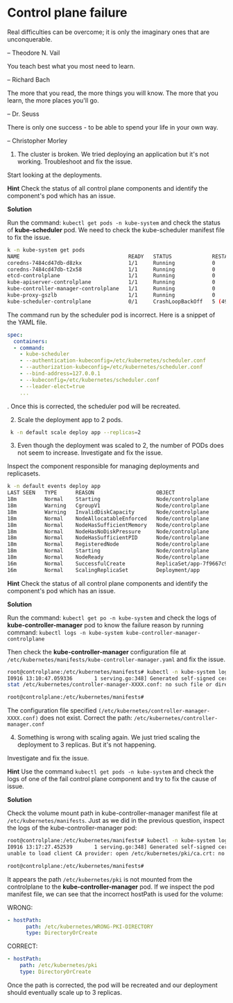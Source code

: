 # Control plane failure

Real difficulties can be overcome; it is only the imaginary ones that are unconquerable.

– Theodore N. Vail

You teach best what you most need to learn.

– Richard Bach

The more that you read, the more things you will know. The more that you learn, the more places you'll go.

– Dr. Seuss

There is only one success - to be able to spend your life in your own way.

– Christopher Morley

1. The cluster is broken. We tried deploying an application but it's not working. Troubleshoot and fix the issue.


Start looking at the deployments.

**Hint**
Check the status of all control plane components and identify the component's pod which has an issue.

**Solution**

Run the command: ``` kubectl get pods -n kube-system ``` and check the status of **kube-scheduler** pod.
We need to check the kube-scheduler manifest file to fix the issue.

```bash
k -n kube-system get pods
NAME                                   READY   STATUS             RESTARTS      AGE
coredns-7484cd47db-d8zkx               1/1     Running            0             9m27s
coredns-7484cd47db-t2x58               1/1     Running            0             9m27s
etcd-controlplane                      1/1     Running            0             9m34s
kube-apiserver-controlplane            1/1     Running            0             9m34s
kube-controller-manager-controlplane   1/1     Running            0             9m34s
kube-proxy-gszlb                       1/1     Running            0             9m27s
kube-scheduler-controlplane            0/1     CrashLoopBackOff   5 (49s ago)   3m48s
```

The command run by the scheduler pod is incorrect. Here is a snippet of the YAML file.

```yaml
spec:
  containers:
  - command:
    - kube-scheduler
    - --authentication-kubeconfig=/etc/kubernetes/scheduler.conf
    - --authorization-kubeconfig=/etc/kubernetes/scheduler.conf
    - --bind-address=127.0.0.1
    - --kubeconfig=/etc/kubernetes/scheduler.conf
    - --leader-elect=true
    ...
```
.
Once this is corrected, the scheduler pod will be recreated.



2. Scale the deployment app to 2 pods.

```bash
 k -n default scale deploy app --replicas=2
 ```

 3. Even though the deployment was scaled to 2, the number of PODs does not seem to increase. Investigate and fix the issue.

Inspect the component responsible for managing deployments and replicasets.

```bash
k -n default events deploy app
LAST SEEN   TYPE      REASON                    OBJECT                      MESSAGE
18m         Normal    Starting                  Node/controlplane           Starting kubelet.
18m         Warning   CgroupV1                  Node/controlplane           cgroup v1 support is in maintenance mode, please migrate to cgroup v2
18m         Warning   InvalidDiskCapacity       Node/controlplane           invalid capacity 0 on image filesystem
18m         Normal    NodeAllocatableEnforced   Node/controlplane           Updated Node Allocatable limit across pods
18m         Normal    NodeHasSufficientMemory   Node/controlplane           Node controlplane status is now: NodeHasSufficientMemory
18m         Normal    NodeHasNoDiskPressure     Node/controlplane           Node controlplane status is now: NodeHasNoDiskPressure
18m         Normal    NodeHasSufficientPID      Node/controlplane           Node controlplane status is now: NodeHasSufficientPID
18m         Normal    RegisteredNode            Node/controlplane           Node controlplane event: Registered Node controlplane in Controller
18m         Normal    Starting                  Node/controlplane           
18m         Normal    NodeReady                 Node/controlplane           Node controlplane status is now: NodeReady
16m         Normal    SuccessfulCreate          ReplicaSet/app-7f9667c9d9   Created pod: app-7f9667c9d9-bbxqt
16m         Normal    ScalingReplicaSet         Deployment/app              Scaled up replica set app-7f9667c9d9 from 0 to 1

```

**Hint**
Check the status of all control plane components and identify the component's pod which has an issue.

**Solution**

Run the command: ``` kubectl get po -n kube-system ``` and check the logs of **kube-controller-manager** pod to know the failure reason by running command: ``` kubectl logs -n kube-system kube-controller-manager-controlplane ```

Then check the **kube-controller-manager** configuration file at ``` /etc/kubernetes/manifests/kube-controller-manager.yaml ``` and fix the issue.

```bash
root@controlplane:/etc/kubernetes/manifests# kubectl -n kube-system logs kube-controller-manager-controlplane
I0916 13:10:47.059336       1 serving.go:348] Generated self-signed cert in-memory
stat /etc/kubernetes/controller-manager-XXXX.conf: no such file or directory

root@controlplane:/etc/kubernetes/manifests# 
```

The configuration file specified ``` (/etc/kubernetes/controller-manager-XXXX.conf) ``` does not exist.
Correct the path: ``` /etc/kubernetes/controller-manager.conf ```

4. Something is wrong with scaling again. We just tried scaling the deployment to 3 replicas. But it's not happening.

Investigate and fix the issue.

**Hint**
Use the command ``` kubectl get pods -n kube-system ``` and check the logs of one of the fail control plane component and try to fix the cause of issue.

**Solution**

Check the volume mount path in kube-controller-manager manifest file at  ``` /etc/kubernetes/manifests ```.
Just as we did in the previous question, inspect the logs of the kube-controller-manager pod:

```bash
root@controlplane:/etc/kubernetes/manifests# kubectl -n kube-system logs kube-controller-manager-controlplane
I0916 13:17:27.452539       1 serving.go:348] Generated self-signed cert in-memory
unable to load client CA provider: open /etc/kubernetes/pki/ca.crt: no such file or directory

root@controlplane:/etc/kubernetes/manifests# 
```

It appears the path ``` /etc/kubernetes/pki ``` is not mounted from the controlplane to the **kube-controller-manager** pod. If we inspect the pod manifest file, we can see that the incorrect hostPath is used for the volume:

WRONG:

```yaml
- hostPath:
      path: /etc/kubernetes/WRONG-PKI-DIRECTORY
      type: DirectoryOrCreate
```

CORRECT:

```yaml
- hostPath: 
    path: /etc/kubernetes/pki 
    type: DirectoryOrCreate 
```

Once the path is corrected, the pod will be recreated and our deployment should eventually scale up to 3 replicas.

